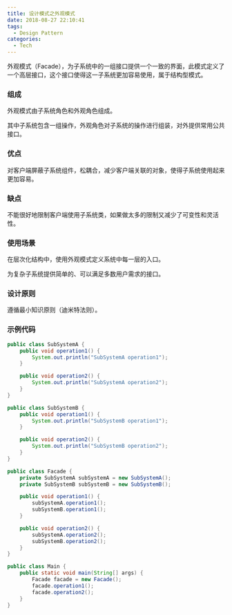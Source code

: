 ```yaml
---
title: 设计模式之外观模式
date: 2018-08-27 22:10:41
tags:
  - Design Pattern
categories:
  - Tech
---
```


外观模式（Facade），为子系统中的一组接口提供一个一致的界面，此模式定义了一个高层接口，这个接口使得这一子系统更加容易使用，属于结构型模式。



<!-- more -->




### 组成

外观模式由子系统角色和外观角色组成。

其中子系统包含一组操作，外观角色对子系统的操作进行组装，对外提供常用公共接口。



### 优点

对客户端屏蔽子系统组件，松耦合，减少客户端关联的对象，使得子系统使用起来更加容易。



### 缺点

不能很好地限制客户端使用子系统类，如果做太多的限制又减少了可变性和灵活性。



### 使用场景

在层次化结构中，使用外观模式定义系统中每一层的入口。

为复杂子系统提供简单的、可以满足多数用户需求的接口。



### 设计原则

遵循最小知识原则（迪米特法则）。



### 示例代码

```java
public class SubSystemA {
    public void operation1() {
        System.out.println("SubSystemA operation1");
    }

    public void operation2() {
        System.out.println("SubSystemA operation2");
    }
}

public class SubSystemB {
    public void operation1() {
        System.out.println("SubSystemB operation1");
    }

    public void operation2() {
        System.out.println("SubSystemB operation2");
    }
}

public class Facade {
    private SubSystemA subSystemA = new SubSystemA();
    private SubSystemB subSystemB = new SubSystemB();

    public void operation1() {
        subSystemA.operation1();
        subSystemB.operation1();
    }

    public void operation2() {
        subSystemA.operation2();
        subSystemB.operation2();
    }
}

public class Main {
    public static void main(String[] args) {
    	Facade facade = new Facade();
    	facade.operation1();
    	facade.operation2();
    }
}
```

